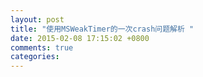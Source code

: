 ```yaml
---
layout: post
title: "使用MSWeakTimer的一次crash问题解析 "
date: 2015-02-08 17:15:02 +0800
comments: true
categories: 
---
```


